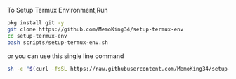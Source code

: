 To Setup Termux Environment,Run

```bash
pkg install git -y
git clone https://github.com/MemoKing34/setup-termux-env
cd setup-termux-env
bash scripts/setup-termux-env.sh
```

or you can use this single line command
```bash
sh -c "$(curl -fsSL https://raw.githubusercontent.com/MemoKing34/setup-termux-env/refs/heads/master/install.sh)"